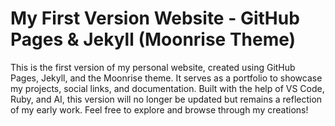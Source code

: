 # My First Version Website - GitHub Pages & Jekyll (Moonrise Theme)

This is the first version of my personal website, created using GitHub Pages, Jekyll, and the Moonrise theme. It serves as a portfolio to showcase my projects, social links, and documentation. Built with the help of VS Code, Ruby, and AI, this version will no longer be updated but remains a reflection of my early work. Feel free to explore and browse through my creations!
